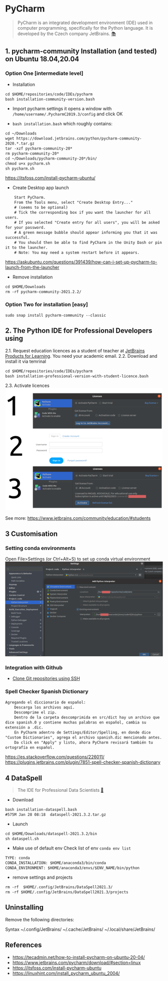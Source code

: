# PyCharm
> PyCharm is an integrated development environment (IDE) used in computer programming, specifically for the Python language. It is developed by the Czech company JetBrains. [:books:](https://en.wikipedia.org/wiki/PyCharm)


## 1. pycharm-community Installation (and tested) on Ubuntu 18.04,20.04 

### Option One [intermediate level]
* Installation
```
cd $HOME/repositories/code/IDEs/pycharm
bash installation-community-version.bash
```
* Import pycharm settings 
it opens a window with `/home/username/.PycharmC2019.3/config` and click OK

* `bash installation.bash` which roughly contains:
```
cd ~/Downloads
wget https://download.jetbrains.com/python/pycharm-community-2020.*.tar.gz
tar -xzf pycharm-community-20*
rm pycharm-community-20*
cd ~/Downloads/pycharm-community-20*/bin/
chmod u+x pycharm.sh
sh pycharm.sh
```
https://itsfoss.com/install-pycharm-ubuntu/

* Create Desktop app launch
```
    Start PyCharm.
    From the Tools menu, select "Create Desktop Entry..."
    # (seems to be optional)
    # Tick the corresponding box if you want the launcher for all users.
    # If you selected "Create entry for all users", you will be asked for your password.
    # A green message bubble should appear informing you that it was successful.
    # You should then be able to find PyCharm in the Unity Dash or pin it to the launcher.
    # Note: You may need a system restart before it appears.

```
https://askubuntu.com/questions/391439/how-can-i-set-up-pycharm-to-launch-from-the-launcher

* Remove installation
```
cd $HOME/Downloads
rm -rf pycharm-community-2021.2.2/
```

### Option Two for installation [easy]
```
sudo snap install pycharm-community --classic
```



## 2. The Python IDE for Professional Developers using 

2.1. Request education licences as a student of teacher at [JetBrains Products for Learning](https://www.jetbrains.com/shop/eform/students). You need your academic email.
2.2. Download and install it via temrinal
``` 
cd $HOME/repositories/code/IDEs/pycharm
bash installation-professional-version-with-student-licence.bash 
```
2.3. Activate licences  
![figs](figures/licenses-pycharm-professional-v2021-3-2.png)  

See more: https://www.jetbrains.com/community/education/#students

## 3 Customisation 
### Setting conda environments
Open File>Settings (or Ctrl+Alt+S) to set up conda virtual environment
![fig](figures/setting-up-conda-env.png)

### Integration with Github 
* [Clone Git repositories using SSH](https://medium.com/@akshay.sinha/pycharm-integration-with-github-876510c6ca1f)


### Spell Checker Spanish Dictionary
```
Agregando el diccionario de español:
    Descarga los archivos aquí.
    Descomprime el zip.
    Dentro de la carpeta descomprimida en src/dict hay un archivo que dice spanish.0 y contiene muchas palabras en español, cambia su extensión a .dic.
    En PyCharm adentro de Settings/Editor/Spelling, en donde dice "Custom Dictionaries", agrega el archivo spanish.dic mencionado antes.
    Da click en "Apply" y listo, ahora PyCharm revisará también tu ortografía en español.
```
https://es.stackoverflow.com/questions/226011/    
https://plugins.jetbrains.com/plugin/7851-spell-checker-spanish-dictionary    

## 4 DataSpell 
> The IDE for Professional Data Scientists [:link:](https://www.jetbrains.com/dataspell/)
* Download
```
bash installation-dataspell.bash
#575M Jan 28 08:18  dataspell-2021.3.2.tar.gz
``` 

* Launch  
``` 
cd $HOME/Downloads/dataspell-2021.3.2/bin
sh dataspell.sh
```

* Make use of default env
Check list of env `conda env list`
``` 
TYPE: conda
CONDA_INSTALLATION: $HOME/anaconda3/bin/conda
CONDA_ENVIRONMENT: $HOME/anaconda3/envs/$ENV_NAME/bin/python
``` 

* remove settings and projects
```
rm -rf  $HOME/.config/JetBrains/DataSpell2021.3/
rm -rf $HOME/.config/JetBrains/DataSpell2021.3/projects
```

## Uninstalling
Remove the following directories:

Syntax
    ~/.config/JetBrains/<product><version>
    ~/.cache/JetBrains/<product><version>
    ~/.local/share/JetBrains/<product><version>


## References
* https://tecadmin.net/how-to-install-pycharm-on-ubuntu-20-04/  
* https://www.jetbrains.com/pycharm/download/#section=linux  
* https://itsfoss.com/install-pycharm-ubuntu  
* https://linuxhint.com/install_pycharm_ubuntu_2004/   
